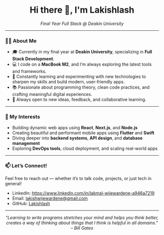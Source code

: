 <h1 align="center">Hi there 👋, I'm Lakishlash</h1>

<p align="center">
  <em>Final Year Full Stack @ Deakin University</em>  
</p>

---

### 👨‍💻 About Me

- 🎓 Currently in my final year at **Deakin University**, specializing in **Full Stack Development**.
- 💻 I code on a **MacBook M2**, and I’m always exploring the latest tools and frameworks.
- 🌱 Constantly learning and experimenting with new technologies to sharpen my skills and build modern, user-friendly apps.
- 📚 Passionate about programming theory, clean code practices, and crafting meaningful digital experiences.
- 🧠 Always open to new ideas, feedback, and collaborative learning.

---

### 🚀 My Interests

- Building dynamic web apps using **React**, **Next.js**, and **Node.js**
- Creating beautiful and performant mobile apps using **Flutter** and **Swift**
- Diving deeper into **backend systems**, **API design**, and **database management**
- Exploring **DevOps tools**, cloud deployment, and scaling real-world apps

---

### 📫 Let’s Connect!

Feel free to reach out — whether it’s to talk code, projects, or just tech in general!

- LinkedIn: https://www.linkedin.com/in/lakmal-wijewardene-a946a7219
- Email: lakishwijewardene@gmail.com
- GitHub: [Lakishlash](https://github.com/Lakishlash)

---

<p align="center">
  <i>"Learning to write programs stretches your mind and helps you think better, 
  creates a way of thinking about things that I think is helpful in all domains." – Bill Gates</i>
</p>
